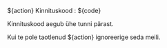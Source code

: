${action} Kinnituskood : ${code}

Kinnituskood aegub ühe tunni pärast.

Kui te pole taotlenud ${action} ignoreerige seda meili.
